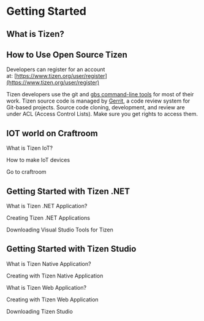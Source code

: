 # Getting Started

## What is Tizen?



## How to Use Open Source Tizen

Developers can register for an account at: [https://www.tizen.org/user/register](https://www.tizen.org/user/register)



Tizen developers use the git and [gbs command-line tools](https://source.tizen.org/documentation/reference/git-build-system) for most of their work.
Tizen source code is managed by [Gerrit](https://source.tizen.org/documentation/reference/gerrit-usage), a code review system for Git-based projects. Source code cloning, development, and review are under ACL (Access Control Lists). Make sure you get rights to access them.



## IOT world on Craftroom

What is Tizen IoT?

How to make IoT devices

Go to craftroom



## Getting Started with Tizen .NET

What is Tizen .NET Application?

Creating Tizen .NET Applications

Downloading Visual Studio Tools for Tizen



## Getting Started with Tizen Studio

What is Tizen Native Application?

Creating  with Tizen Native Application

What is Tizen Web Application?

Creating  with Tizen Web Application

Downloading Tizen Studio